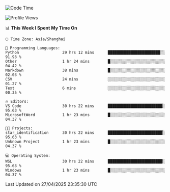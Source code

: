 <!--START_SECTION:waka-->
![Code Time](http://img.shields.io/badge/Code%20Time-2%2C715%20hrs%2034%20mins-blue)

![Profile Views](http://img.shields.io/badge/Profile%20Views-0-blue)

📊 **This Week I Spent My Time On** 

```text
🕑︎ Time Zone: Asia/Shanghai

💬 Programming Languages: 
Python                   29 hrs 12 mins      ███████████████████████░░   91.93 % 
Other                    1 hr 24 mins        █░░░░░░░░░░░░░░░░░░░░░░░░   04.42 % 
Markdown                 38 mins             █░░░░░░░░░░░░░░░░░░░░░░░░   02.03 % 
CSV                      24 mins             ░░░░░░░░░░░░░░░░░░░░░░░░░   01.27 % 
Text                     6 mins              ░░░░░░░░░░░░░░░░░░░░░░░░░   00.35 % 

🔥 Editors: 
VS Code                  30 hrs 22 mins      ████████████████████████░   95.63 % 
MicrosoftWord            1 hr 23 mins        █░░░░░░░░░░░░░░░░░░░░░░░░   04.37 % 

🐱‍💻 Projects: 
star_identification      30 hrs 22 mins      ████████████████████████░   95.63 % 
Unknown Project          1 hr 23 mins        █░░░░░░░░░░░░░░░░░░░░░░░░   04.37 % 

💻 Operating System: 
WSL                      30 hrs 22 mins      ████████████████████████░   95.63 % 
Windows                  1 hr 23 mins        █░░░░░░░░░░░░░░░░░░░░░░░░   04.37 % 
```


 Last Updated on 27/04/2025 23:35:30 UTC
<!--END_SECTION:waka-->